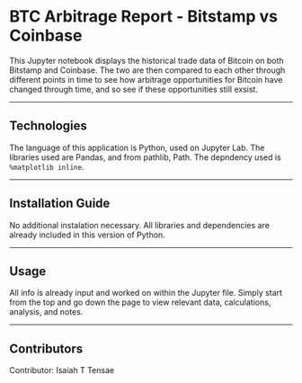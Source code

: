 # BTC Arbitrage Report - Bitstamp vs Coinbase

This Jupyter notebook displays the historical trade data of Bitcoin on both Bitstamp and Coinbase. The two are then compared to each other through different points in time to see how arbitrage opportunities for Bitcoin have changed through time, and so see if these opportunities still exsist.


---

## Technologies

The language of this application is Python, used on Jupyter Lab. The libraries used are Pandas, and from pathlib, Path. The depndency used is `%matplotlib inline`.

---

## Installation Guide

No additional instalation necessary. All libraries and dependencies are already included in this version of Python.

---

## Usage

All info is already input and worked on within the Jupyter file. Simply start from the top and go down the page to view relevant data, calculations, analysis, and notes.

---

## Contributors

Contributor:
Isaiah T Tensae
